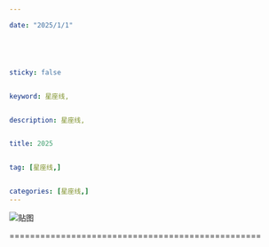 ```yaml
---

date: "2025/1/1"





sticky: false


keyword: 星座线,


description: 星座线,


title: 2025


tag: [星座线,]


categories: [星座线,]
---
```

![贴图](https://cdn.donmai.us/original/fb/98/__reisa_and_suzumi_blue_archive_drawn_by_tanguru__fb9803982833fb77a3f23ab7695434f9.png)



=================================================

